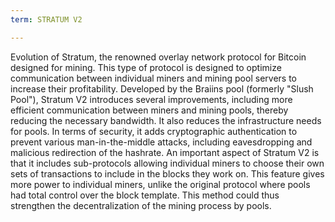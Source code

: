 ```yaml
---
term: STRATUM V2

---
```

Evolution of Stratum, the renowned overlay network protocol for Bitcoin designed for mining. This type of protocol is designed to optimize communication between individual miners and mining pool servers to increase their profitability. Developed by the Braiins pool (formerly "Slush Pool"), Stratum V2 introduces several improvements, including more efficient communication between miners and mining pools, thereby reducing the necessary bandwidth. It also reduces the infrastructure needs for pools. In terms of security, it adds cryptographic authentication to prevent various man-in-the-middle attacks, including eavesdropping and malicious redirection of the hashrate. An important aspect of Stratum V2 is that it includes sub-protocols allowing individual miners to choose their own sets of transactions to include in the blocks they work on. This feature gives more power to individual miners, unlike the original protocol where pools had total control over the block template. This method could thus strengthen the decentralization of the mining process by pools.